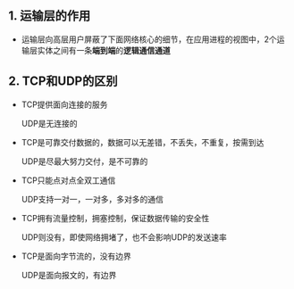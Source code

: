 ## 1. 运输层的作用

* 运输层向高层用户屏蔽了下面网络核心的细节，在应用进程的视图中，2个运输层实体之间有一条**端到端**的**逻辑通信通道**

## 2. TCP和UDP的区别

* TCP提供面向连接的服务
  
  UDP是无连接的

* TCP是可靠交付数据的，数据可以无差错，不丢失，不重复，按需到达
  
  UDP是尽最大努力交付，是不可靠的

* TCP只能点对点全双工通信
  
  UDP支持一对一，一对多，多对多的通信

* TCP拥有流量控制，拥塞控制，保证数据传输的安全性
  
  UDP则没有，即使网络拥堵了，也不会影响UDP的发送速率

* TCP是面向字节流的，没有边界
  
  UDP是面向报文的，有边界
